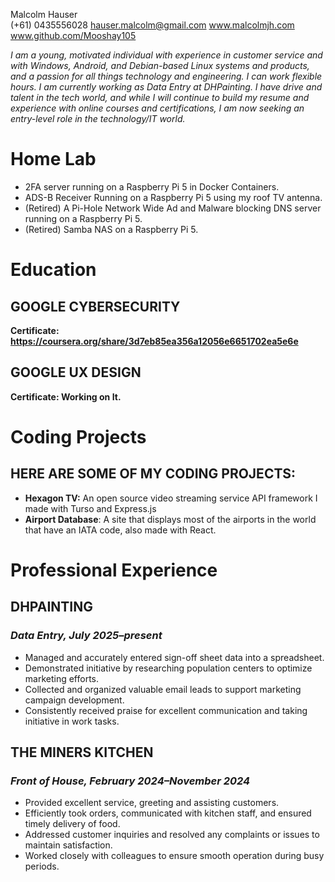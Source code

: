 Malcolm Hauser  
(+61) 0435556028        hauser.malcolm@gmail.com         www.malcolmjh.com         www.github.com/Mooshay105

*I am a young, motivated individual with experience in customer service and with Windows, Android, and Debian-based Linux systems and products, and a passion for all things technology and engineering. I can work flexible hours. I am currently working as Data Entry at DHPainting. I have drive and talent in the tech world, and while I will continue to build my resume and experience with online courses and certifications, I am now seeking an entry-level role in the technology/IT world.*

# Home Lab

* 2FA server running on a Raspberry Pi 5 in Docker Containers.  
* ADS-B Receiver Running on a Raspberry Pi 5 using my roof TV antenna.  
* (Retired) A Pi-Hole Network Wide Ad and Malware blocking DNS server running on a Raspberry Pi 5\.  
* (Retired) Samba NAS on a Raspberry Pi 5\.

# Education

## GOOGLE CYBERSECURITY

**Certificate: https://coursera.org/share/3d7eb85ea356a12056e6651702ea5e6e**

## GOOGLE UX DESIGN

**Certificate: Working on It.**

# Coding Projects

## HERE ARE SOME OF MY CODING PROJECTS:

* **Hexagon TV:** An open source video streaming service API framework I made with Turso and Express.js  
* **Airport Database**: A site that displays most of the airports in the world that have an IATA code, also made with React.

# Professional Experience

## DHPAINTING

### *Data Entry, July 2025–present*

* Managed and accurately entered sign-off sheet data into a spreadsheet.  
* Demonstrated initiative by researching population centers to optimize marketing efforts.  
* Collected and organized valuable email leads to support marketing campaign development.  
* Consistently received praise for excellent communication and taking initiative in work tasks.

## THE MINERS KITCHEN

### *Front of House, February 2024–November 2024*

* Provided excellent service, greeting and assisting customers.  
* Efficiently took orders, communicated with kitchen staff, and ensured timely delivery of food.  
* Addressed customer inquiries and resolved any complaints or issues to maintain satisfaction.  
* Worked closely with colleagues to ensure smooth operation during busy periods.
